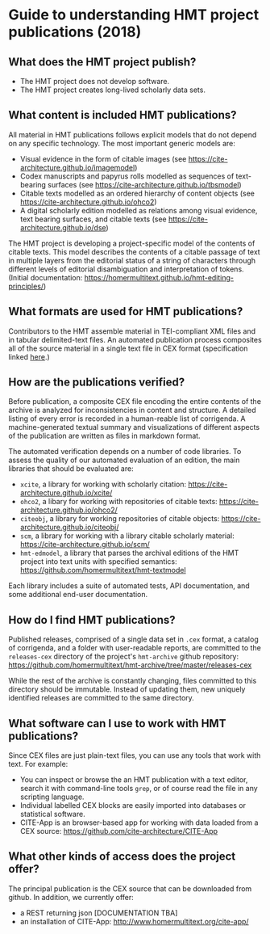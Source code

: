 # Guide to understanding HMT project publications (2018)

## What does the HMT project publish?

-   The HMT project does not develop software.
-   The HMT project creates long-lived scholarly data sets.

## What content is included HMT publications?

All material in HMT publications follows explicit models that do not depend on any specific technology.  The most important generic models are:

-   Visual evidence in the form of citable images (see <https://cite-architecture.github.io/imagemodel>)
-   Codex manuscripts and papyrus rolls modelled as sequences of text-bearing surfaces (see <https://cite-architecture.github.io/tbsmodel>)
-   Citable texts modelled as an ordered hierarchy of content objects (see https://cite-architecture.github.io/ohco2)
-   A digital scholarly edition modelled as relations among visual evidence, text bearing surfaces, and citable texts (see <https://cite-architecture.github.io/dse>)

The HMT project is developing a project-specific model of the contents of citable texts.  This model describes the contents of a citable passage of text in multiple layers from the editorial status of a string of characters through different levels of editorial disambiguation and interpretation of tokens. (Initial documentation: <https://homermultitext.github.io/hmt-editing-principles/>)


## What formats are used for HMT publications?


Contributors to the HMT assemble material in TEI-compliant XML files and in tabular delimited-text files.  An automated publication process composites all of the source material in a single text file in CEX format (specification linked [here](https://cite-architecture.github.io/citedx/).)


## How are the publications verified?

Before publication, a composite CEX file encoding the entire contents of the archive is analyzed for inconsistencies in content and structure.  A detailed listing of every error is recorded in a human-reable list of corrigenda.  A machine-generated textual summary and visualizations of different aspects of the publication are written as files in markdown format.

The automated verification depends on a number of code libraries.  To assess the quality of our automated evaluation of an edition, the main libraries that should be evaluated are:


-   `xcite`, a library for working with scholarly citation: <https://cite-architecture.github.io/xcite/>
-   `ohco2`, a libary for working with repositories of citable texts: <https://cite-architecture.github.io/ohco2/>
-   `citeobj`, a library for working repositories of citable objects:  <https://cite-architecture.github.io/citeobj/>
-   `scm`, a library for working with a library citable scholarly material: <https://cite-architecture.github.io/scm/>
-   `hmt-edmodel`, a library that parses the archival editions of the HMT project into text units with specified semantics:  <https://github.com/homermultitext/hmt-textmodel>

Each library includes a suite of automated tests, API documentation, and some additional end-user documentation.

## How do I find HMT publications?

Published releases, comprised of a single data set in `.cex` format, a catalog of corrigenda, and a folder with user-readable reports, are committed to the `releases-cex` directory of the project's `hmt-archive` github repository:
<https://github.com/homermultitext/hmt-archive/tree/master/releases-cex>

While the rest of the archive is constantly changing, files committed to this directory should be immutable.  Instead of updating them, new uniquely identified releases are committed to the same directory.

## What software can I use to work with HMT publications?

Since CEX files are just plain-text files, you can use any tools that work with text.  For example:

-   You can inspect or browse the an HMT publication with a text editor, search it with command-line tools `grep`, or of course read the file in any scripting language.
-   Individual labelled CEX blocks are easily imported into databases or statistical software.
-   CITE-App is an browser-based app for working with data loaded from a CEX source:
<https://github.com/cite-architecture/CITE-App>



## What other kinds of access does the project offer?

The principal publication is the CEX source that can be downloaded from github.  In addition, we currently offer:

-   a REST returning json [DOCUMENTATION TBA]
-   an installation of CITE-App: <http://www.homermultitext.org/cite-app/>
